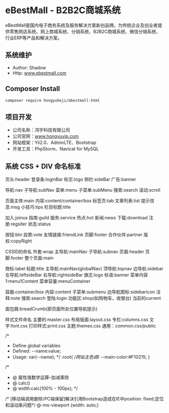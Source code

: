 eBestMall - B2B2C商城系统
===============================

eBestMall是国内电子商务系统及服务解决方案新创品牌。为传统企业及创业者提供零售网店系统、网上商城系统、分销系统、B2B2C商城系统、微信分销系统、行业ERP等产品和解决方案。

系统维护
-------------------

* Author: Shadow
* Http: www.ebestmall.com

Composer Install
-------------------
```
composer require hongyukeji/ebestmall-html
```

项目开发
-------------------

* 公司名称：鸿宇科技有限公司
* 公司官网：www.hongyuvip.com
* 网站框架：Yii2.0、AdminLTE、Bootstrap
* 开发工具：PhpStorm、Navicat for MySQL

系统 CSS + DIV 命名标准
-------------------

页头:header
登录条:loginBar
标志:logo
侧栏:sideBar
广告:banner

导航:nav
子导航:subNav
菜单:menu
子菜单:subMenu
搜索:search
滚动:scroll

页面主体:main
内容:content/container/box
标签页:tab
文章列表:list
提示信息:msg
小技巧:tips
栏目标题:title

加入:joinus
指南:guild
服务:service
热点:hot
新闻:news
下载:download
注册:regsiter
状态:status

按钮:btn
投票:vote
友情链接:friendLink
页脚:footer
合作伙伴:partner
版权:copyRight

CSSID的命名
外套:wrap
主导航:mainNav
子导航:subnav
页眉:header
页脚:footer
整个页面:main

商标:label
标题:title
主导航:mainNav(globalNav)
顶导航:topnav
边导航:sidebar
左导航:leftsideBar
右导航:rightsideBar
旗志:logo
标语:banner
菜单内容1:menu1Content
菜单容量:menuContainer

容器:container/box
内容:content
子菜单:submenu
边导航图标:sidebaricon
注释:note
搜索:search
登陆:login
功能区:shop(如购物车，收银台)
当前的current

面包屑:breadCrumb(即页面所处位置导航提示)

样式文件命名
主要的:master.css
布局版面:layout.css
专栏:columns.css
文字:font.css
打印样式:print.css
主题:themes.css
通用：common.css/public


/*
 * Define global variables
 * Defined: --name:value;
 * Usage: var(--name);
 */
:root{
  /*网站主色调*/
  --main-color:#F10215;
}

/*
 * @ 属性值数学运算–加减乘除
 * @ calc()
 * @ width:calc(100% - 100px);
 */


/* [移动端调用删除/PC端保留]解决引用Bootstrap造成在IE中position: fixed;定位和滚动条问题*/
@-ms-viewport {width: auto;}